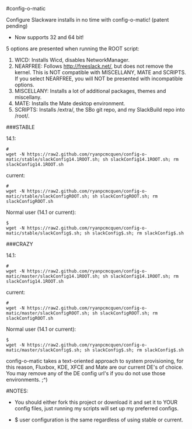 #config-o-matic

Configure Slackware installs in no time with config-o-matic! (patent pending)

- Now supports 32 and 64 bit!


5 options are presented when running the ROOT script:

1. WICD: Installs Wicd, disables NetworkManager.
2. NEARFREE: Follows http://freeslack.net/, but does not remove the kernel. This is NOT compatible with MISCELLANY, MATE and SCRIPTS. If you select NEARFREE, you will NOT be presented with incompatible options.
3. MISCELLANY: Installs a lot of additional packages, themes and miscellany.
4. MATE: Installs the Mate desktop environment.
5. SCRIPTS: Installs /extra/, the SBo git repo, and my SlackBuild repo into /root/.


###STABLE


14.1:

    #
    wget -N https://raw2.github.com/ryanpcmcquen/config-o-matic/stable/slackConfig14.1ROOT.sh; sh slackConfig14.1ROOT.sh; rm slackConfig14.1ROOT.sh

current:

    #
    wget -N https://raw2.github.com/ryanpcmcquen/config-o-matic/stable/slackConfigROOT.sh; sh slackConfigROOT.sh; rm slackConfigROOT.sh

Normal user (14.1 or current):

    $
    wget -N https://raw2.github.com/ryanpcmcquen/config-o-matic/stable/slackConfig$.sh; sh slackConfig$.sh; rm slackConfig$.sh


###CRAZY


14.1:

    #
    wget -N https://raw2.github.com/ryanpcmcquen/config-o-matic/master/slackConfig14.1ROOT.sh; sh slackConfig14.1ROOT.sh; rm slackConfig14.1ROOT.sh

current:

    #
    wget -N https://raw2.github.com/ryanpcmcquen/config-o-matic/master/slackConfigROOT.sh; sh slackConfigROOT.sh; rm slackConfigROOT.sh

Normal user (14.1 or current):

    $
    wget -N https://raw2.github.com/ryanpcmcquen/config-o-matic/master/slackConfig$.sh; sh slackConfig$.sh; rm slackConfig$.sh


config-o-matic takes a text-oriented approach to system provisioning, for this reason, Fluxbox, KDE, XFCE and Mate are our current DE's of choice. You may remove any of the DE config url's if you do not use those environments.  ;^)

#NOTES:
 - You should either fork this project or download it and set it to YOUR config files, just running my scripts will set up my preferred configs.

 - $ user configuration is the same regardless of using stable or current.

